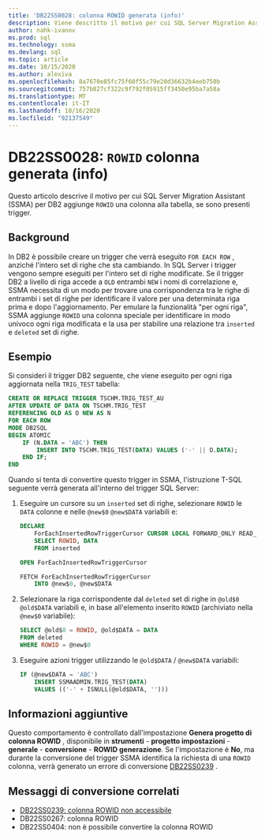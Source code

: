 ```yaml
---
title: 'DB22SS0028: colonna ROWID generata (info)'
description: Viene descritto il motivo per cui SQL Server Migration Assistant (SSMA) per DB2 aggiunge la colonna ROWID alla tabella.
author: nahk-ivanov
ms.prod: sql
ms.technology: ssma
ms.devlang: sql
ms.topic: article
ms.date: 10/15/2020
ms.author: alexiva
ms.openlocfilehash: 8a7670e85fc75f60f55c79e20d36632b4eeb750b
ms.sourcegitcommit: 757b827cf322c9f792f05915ff3450e95ba7a58a
ms.translationtype: MT
ms.contentlocale: it-IT
ms.lasthandoff: 10/16/2020
ms.locfileid: "92137549"
---
```

# <a name="db22ss0028-rowid-column-generated-info"></a>DB22SS0028: `ROWID` colonna generata (info)

Questo articolo descrive il motivo per cui SQL Server Migration Assistant (SSMA) per DB2 aggiunge `ROWID` una colonna alla tabella, se sono presenti trigger.

## <a name="background"></a>Background

In DB2 è possibile creare un trigger che verrà eseguito `FOR EACH ROW` , anziché l'intero set di righe che sta cambiando. In SQL Server i trigger vengono sempre eseguiti per l'intero set di righe modificate. Se il trigger DB2 a livello di riga accede a `OLD` entrambi `NEW` i nomi di correlazione e, SSMA necessita di un modo per trovare una corrispondenza tra le righe di entrambi i set di righe per identificare il valore per una determinata riga prima e dopo l'aggiornamento. Per emulare la funzionalità "per ogni riga", SSMA aggiunge `ROWID` una colonna speciale per identificare in modo univoco ogni riga modificata e la usa per stabilire una relazione tra `inserted` e `deleted` set di righe.

## <a name="example"></a>Esempio

Si consideri il trigger DB2 seguente, che viene eseguito per ogni riga aggiornata nella `TRIG_TEST` tabella:

```sql
CREATE OR REPLACE TRIGGER TSCHM.TRIG_TEST_AU
AFTER UPDATE OF DATA ON TSCHM.TRIG_TEST
REFERENCING OLD AS O NEW AS N
FOR EACH ROW
MODE DB2SQL
BEGIN ATOMIC
    IF (N.DATA = 'ABC') THEN
        INSERT INTO TSCHM.TRIG_TEST(DATA) VALUES ('-' || O.DATA);
    END IF;
END
```

Quando si tenta di convertire questo trigger in SSMA, l'istruzione T-SQL seguente verrà generata all'interno del trigger SQL Server:

1) Eseguire un cursore su un `inserted` set di righe, selezionare `ROWID` le `DATA` colonne e nelle `@new$0` `@new$DATA` variabili e:

    ```sql
    DECLARE
        ForEachInsertedRowTriggerCursor CURSOR LOCAL FORWARD_ONLY READ_ONLY FOR
        SELECT ROWID, DATA
        FROM inserted

    OPEN ForEachInsertedRowTriggerCursor

    FETCH ForEachInsertedRowTriggerCursor
        INTO @new$0, @new$DATA
    ```

2) Selezionare la riga corrispondente dal `deleted` set di righe in `@old$0` `@old$DATA` variabili e, in base all'elemento inserito `ROWID` (archiviato nella `@new$0` variabile):

    ```sql
    SELECT @old$0 = ROWID, @old$DATA = DATA
    FROM deleted
    WHERE ROWID = @new$0
    ```

3) Eseguire azioni trigger utilizzando le `@old$DATA` / `@new$DATA` variabili:

    ```sql
    IF (@new$DATA = 'ABC')
        INSERT SSMAADMIN.TRIG_TEST(DATA)
        VALUES (('-' + ISNULL(@old$DATA, '')))
    ```

## <a name="additional-information"></a>Informazioni aggiuntive

Questo comportamento è controllato dall'impostazione **Genera progetto di colonna ROWID** , disponibile in **strumenti**  -  **progetto impostazioni**  -  **generale**  -  **conversione**  -  **ROWID generazione**. Se l'impostazione è **No**, ma durante la conversione del trigger SSMA identifica la richiesta di una `ROWID` colonna, verrà generato un errore di conversione [DB22SS0239](db22ss0239.md) .

## <a name="related-conversion-messages"></a>Messaggi di conversione correlati

* [DB22SS0239: colonna ROWID non accessibile](db22ss0239.md)
* DB22SS0267: colonna ROWID
* DB22SS0404: non è possibile convertire la colonna ROWID
